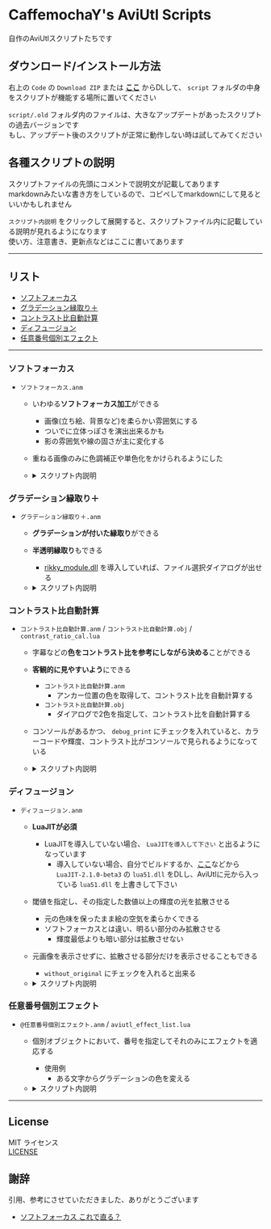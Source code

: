 # CaffemochaY's AviUtl Scripts

自作のAviUtlスクリプトたちです

## ダウンロード/インストール方法

右上の `Code` の `Download ZIP` または **[ここ](https://github.com/CaffemochaY/CaffemochaY-AviUtl-Scripts/archive/refs/heads/main.zip)** からDLして、 `script` フォルダの中身をスクリプトが機能する場所に置いてください

`script/.old` フォルダ内のファイルは、大きなアップデートがあったスクリプトの過去バージョンです  
もし、アップデート後のスクリプトが正常に動作しない時は試してみてください

## 各種スクリプトの説明

スクリプトファイルの先頭にコメントで説明文が記載してあります  
markdownみたいな書き方をしているので、コピペしてmarkdownにして見るといいかもしれません

`スクリプト内説明` をクリックして展開すると、スクリプトファイル内に記載している説明が見れるようになります  
使い方、注意書き、更新点などはここに書いてあります

---

## リスト

- [ソフトフォーカス](#ソフトフォーカス)
- [グラデーション縁取り＋](#グラデーション縁取り)
- [コントラスト比自動計算](#コントラスト比自動計算)
- [ディフュージョン](#ディフュージョン)
- [任意番号個別エフェクト](#任意番号個別エフェクト)

---

### ソフトフォーカス

- `ソフトフォーカス.anm`

  - いわゆる**ソフトフォーカス加工**ができる
    - 画像(立ち絵、背景など)を柔らかい雰囲気にする
    - ついでに立体っぽさを演出出来るかも
    - 影の雰囲気や線の固さが主に変化する

  - 重ねる画像のみに色調補正や単色化をかけられるようにした

  - <details><summary>スクリプト内説明</summary>

    ---

    ソフトフォーカス.anm / ver.2  
    Copyright (c) 2022 CaffemochaY

    - 立ち絵等の画像を柔らかい雰囲気にします  
    - ついでに立体っぽさを演出出来るかもしれません  
    - 影の雰囲気や線の固さが主に変化します

    "ぼかし", "拡散光", "単色化", "色調補正" の順番でエフェクトをかけます

    - parameter
      - alpha : エフェクトをかけたものの透明度(適応する強さに相当)
      - その他 : "ぼかし", "拡散光", "単色化", "色調補正" のパラメータ各種

    - 注意
      - `X,Y調整` は、絶対値が `"最大画像サイズ" - w(or h) - (blur_range + diffusion) * 2` より小さくなるようにしないと元画像がクリッピングされます
      - `合成モード(0-12)` のうち、`10` , `11` , `12` はうまくいかない場合があります
        - 詳細は `lua.txt` を見て下さい

    - changelog
      - ver.2
        - obj.copybufferを使わないようにした
        - 画像データのキャッシュ数を `0` にしても機能するようにした
        - 各種パラメータが `0` の時、パラメータが `0` の一部のエフェクトを無効化し、動作を軽量化した

    </details>

### グラデーション縁取り＋

- `グラデーション縁取り＋.anm`

  - **グラデーションが付いた縁取り**ができる
  - **半透明縁取り**もできる
    - [rikky_module.dll](https://hazumurhythm.com/a/a2Z/) を導入していれば、ファイル選択ダイアログが出せる

  - <details><summary>スクリプト内説明</summary>

    ---

    グラデーション縁取り＋.anm / ver.2  
    Copyright (c) 2022 CaffemochaY

    グラデーションがかかった縁取りを1オブジェクトで完結させることが出来るようにするスクリプトです  
    縁取り部分の透明度も設定できます  
    グラデーションの強さを `0` にすれば、ただの透過縁取りとしても使えます  
    開始色, 終了色を空欄にすると、**色選択無し**の状態になります

    `rikky_module.dll` がこのスクリプトで読める場所にあれば、ファイル選択ダイアログが出せます  
    `rikkymodule&memory` を導入していない場合は、`\` をエスケープしてください

    - parameter
      - 縁取り, グラデーションのパラメータ各種
      - alpha : 縁取り部分の透明度

    - changelog
      - ver.2
        - obj.copybufferを使わないようにした
        - 画像データのキャッシュ数を `0` にしても機能するようにした

    </details>

### コントラスト比自動計算

- `コントラスト比自動計算.anm` / `コントラスト比自動計算.obj` / `contrast_ratio_cal.lua`

  - 字幕などの**色をコントラスト比を参考にしながら決める**ことができる
  - **客観的に見やすいよう**にできる
    - `コントラスト比自動計算.anm`
      - アンカー位置の色を取得して、コントラスト比を自動計算する
    - `コントラスト比自動計算.obj`
      - ダイアログで2色を指定して、コントラスト比を自動計算する

  - コンソールがあるかつ、 `debug_print` にチェックを入れていると、カラーコードや輝度、コントラスト比がコンソールで見られるようになっている

  - <details><summary>スクリプト内説明</summary>

    ---

    コントラスト比自動計算.anm / ver.1  
    Copyright (c) 2022 CaffemochaY

    アンカーで2色を取得して、その2つのコントラスト比を自動で計算するスクリプト  
    [WCAG 2.0](https://www.w3.org/TR/WCAG20-TECHS/G17.html#G17-procedure)基準で色のコントラスト比を計算する

    - parameter
      - 文字色 / 文字装飾色 : 色
      - 文字サイズ, フォント名, 文字装飾 : テキストのパラメータ
      - 文字不透明度 : 文字の不透明度
      - info : アンカー, コントラスト比の表示を設定
      - debug_print : debug_printに値を返すかの指定

    ---

    コントラスト比自動計算.obj / ver.1  
    Copyright (c) 2022 CaffemochaY

    ダイアログで2色を指定して、その2つのコントラスト比を自動で計算するスクリプト  
    [WCAG 2.0](https://www.w3.org/TR/WCAG20-TECHS/G17.html#G17-procedure)基準で色のコントラスト比を計算する

    - parameter
      - 文字色 / 背景色 : 色
      - 文字サイズ, フォント名, 文字装飾 : テキストのパラメータ
      - 背景margin : 文字の範囲から、どれだけ余白をとるかの指定
      - debug_print : debug_printに値を返すかの指定

    </details>

### ディフュージョン

- `ディフュージョン.anm`

  - **LuaJITが必須**
    - LuaJITを導入していない場合、 `LuaJITを導入して下さい` と出るようになっています
      - 導入していない場合、自分でビルドするか、[ここ](https://scrapbox.io/ePi5131/LuaJIT)などから `LuaJIT-2.1.0-beta3` の `lua51.dll` をDLし、AviUtlに元から入っている `lua51.dll` を上書きして下さい

  - 閾値を指定し、その指定した数値以上の輝度の光を拡散させる
    - 元の色味を保ったまま絵の空気を柔らかくできる
    - ソフトフォーカスとは違い、明るい部分のみ拡散させる
      - 輝度最低よりも暗い部分は拡散させない

  - 元画像を表示させずに、拡散させる部分だけを表示させることもできる
    - `without_original` にチェックを入れると出来る

  - <details><summary>スクリプト内説明</summary>

    ---

    ディフュージョン.anm / ver.1.2  
    Copyright (c) 2022 CaffemochaY

    LuaJITが必須 （LuaJIT 2.1.0-beta3 推奨）

    - 閾値を指定し、その指定した数値以上の輝度の光を拡散させる
    - 元の色味を保ったまま絵の空気を柔らかくできる

    - parameter
      - 輝度最低 / 最高 : 拡散させたいハイライト部分の輝度の最低、最高を指定する
        - 輝度最低より下の輝度は `0` , 輝度最高より上の輝度は `1` に補正する
      - 輝度上限 : それ以上の輝度の部分を拡散させないようにする
        - 輝度上限以上の輝度の部分の `alpha` を `0` にする
      - alpha : ハイライト部分の透明度倍率(%)
        - alpha_Insert : `obj.track3` よりも自由に指定できる透明度倍率
          - `100` 以上を指定すると、通常よりも濃くできる
      - without_original : 元画像を表示するかどうか （`1` で表示しない）
      - ぼかし, 色調補正 各種パラメータ

    - 注意
      - `合成モード(0-12)` のうち、`10` , `11` , `12` はうまくいかない場合があります
        - 詳細は `lua.txt` を見て下さい
      - 合成モードは変えない方が良いと思われる
        - 変えるとしたら、`0` , `1` , `4` , `5` , `6` , `8` 辺り
        - デフォルトは `6`
      - `_dp1~10,13~16` をglobal変数で使用しています

    - changelog
      - ver.1.1
        - 0除算のパターンを考慮していなかったため該当部分の修正
      - ver.1.2
        - 輝度上限を設定出来るようにした
          - 白飛びしにくくなるように設定出来るようになったはず

    </details>

### 任意番号個別エフェクト

- `@任意番号個別エフェクト.anm` / `aviutl_effect_list.lua`

  - 個別オブジェクトにおいて、番号を指定してそれのみにエフェクトを適応する
    - 使用例
      - ある文字からグラデーションの色を変える

  - <details><summary>スクリプト内説明</summary>

    ---

    任意番号個別エフェクト.anm / ver.1.0  
    Copyright (c) 2022 CaffemochaY

    - parameter
      - 開始番号 / 終了番号 : エフェクトをかけたい `index` を指定する
        - index_table : "table" でエフェクトをかけたい `index` を複数範囲指定する
          - `index` は `0` スタート

      - 関数版
        - Effect_insert : `obj.effect` でエフェクトを指定する
      - テンプレート版
        - _name : エフェクトの名前
        - track0~7 : トラックバー (3,4,5,6,7 は "table" で指定)
        - color1,2 : 色
        - check0~5 : チェックの値を "table" で指定
        - mode : 合成モードなどの `.exo` で `mode` の値を指定
        - type : 図形の種類などの `.exo` で `type` の値を指定
        - name/file : アニメーション効果の名称やファイルのパスなどを指定
        - color_yc1,2 : YCbCr の各種値を "table" でエフェクトを指定 (数値でも可)
        - seed/変形方法 : ノイズの `seed` を指定 / ディスプレイスメントマップの変形方法を指定
        - param : アニメーション効果のダイアログパラメータを指定

    - 注意
      - `Effect_insert()` の初めの `]]` は消さないように
      - "table" の欄は "table" で値を指定すること

    </details>

---

## License

MIT ライセンス  
[LICENSE](LICENSE)

## 謝辞

引用、参考にさせていただきました、ありがとうございます

- [ソフトフォーカス これで直る？](https://scrapbox.io/ePi5131/ソフトフォーカス_これで直る？)

